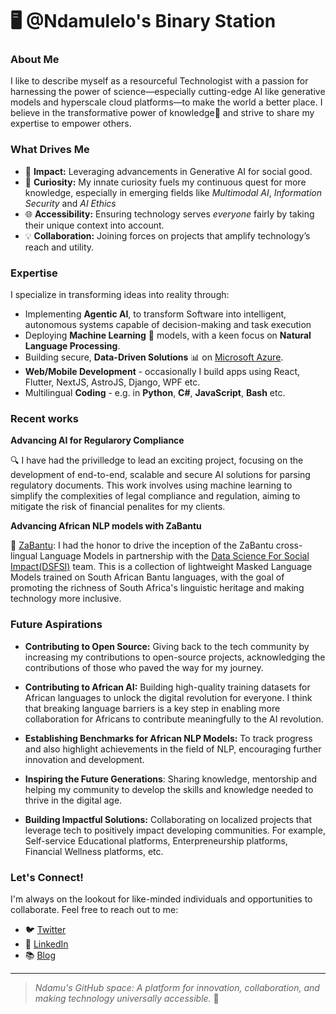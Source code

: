 # 🖥️ @Ndamulelo's Binary Station

### About Me

I like to describe myself as a resourceful Technologist with a passion for harnessing the power of science—especially cutting-edge AI like generative models and hyperscale cloud platforms—to make the world a better place. I believe in the transformative power of knowledge🚀  and strive to share my expertise to empower others.


### What Drives Me

- 🌟 **Impact:** Leveraging advancements in Generative AI for social good.
- 🧐 **Curiosity:**  My innate curiosity fuels my continuous quest for more knowledge, especially in emerging fields like *Multimodal AI*, *Information Security* and *AI Ethics*
- 🌐 **Accessibility:** Ensuring technology serves *everyone* fairly by taking their unique context into account.
- 💡 **Collaboration:** Joining forces on projects that amplify technology’s reach and utility.

### Expertise
I specialize in transforming ideas into reality through:
- Implementing **Agentic AI**, to transform Software into intelligent, autonomous systems capable of decision-making and task execution
- Deploying **Machine Learning** 🧠 models, with a keen focus on **Natural Language Processing**.
- Building secure, **Data-Driven Solutions** 📊 on [Microsoft Azure](https://azure.microsoft.com/).
- **Web/Mobile Development** - occasionally I build apps using React, Flutter, NextJS, AstroJS, Django, WPF etc.
- Multilingual **Coding** - e.g. in **Python**, **C#**, **JavaScript**, **Bash** etc.

### Recent works

**Advancing AI for Regularory Compliance**

🔍 I have had the privilledge to lead an exciting project, focusing on the development of end-to-end, scalable and secure AI solutions for parsing regulatory documents. This work involves using machine learning to simplify the complexities of legal compliance and regulation, aiming to mitigate the risk of financial penalites for my clients.

**Advancing African NLP models with ZaBantu**

🌱 [ZaBantu](https://huggingface.co/dsfsi/zabantu-xlm-roberta): I had the honor to drive the inception of the ZaBantu cross-lingual Language Models in partnership with the [Data Science For Social Impact(DSFSI)](https://dsfsi.github.io/) team. This is a collection of lightweight Masked Language Models trained on South African Bantu languages, with the goal of promoting the richness of South Africa's linguistic heritage and making technology more inclusive.


### Future Aspirations

- **Contributing to Open Source:** Giving back to the tech community by increasing my contributions to open-source projects, acknowledging the contributions of those who paved the way for my journey.

- **Contributing to African AI:** Building high-quality training datasets for African languages to unlock the digital revolution for everyone. I think that breaking language barriers is a key step in enabling more collaboration for Africans to contribute meaningfully to the AI revolution.

- **Establishing Benchmarks for African NLP Models:** To track progress and also highlight achievements in the field of NLP, encouraging further innovation and development.

- **Inspiring the Future Generations**: Sharing knowledge, mentorship and helping my community to develop the skills and knowledge needed to thrive in the digital age.

- **Building Impactful Solutions:** Collaborating on localized projects that leverage tech to positively impact developing communities. For example, Self-service Educational platforms, Enterpreneurship platforms, Financial Wellness platforms, etc.

### Let's Connect!
I'm always on the lookout for like-minded individuals and opportunities to collaborate. Feel free to reach out to me:
- 🐦 [Twitter](https://twitter.com/NdamuleloNemakh)
- 🔗 [LinkedIn](https://www.linkedin.com/in/ndamulelonemakhavhani/)
- 📚 [Blog](https://blog.ndamulelo.co.za/)

---

> *Ndamu's GitHub space: A platform for innovation, collaboration, and making technology universally accessible.* 🌟

<!-- This is a special repository. Its `README.md` will appear on my GitHub profile to give visitors an insight into my professional world. Feel free to connect and propose collaborations. -->
